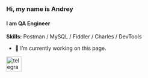 ### Hi, my name is Andrey
#### I am QA Engineer

**Skills:** Postman / MySQL / Fiddler / Charles / DevTools

- 🔭 I’m currently working on this page. 


[<img src='https://cdn.jsdelivr.net/npm/simple-icons@3.0.1/icons/telegram.svg' alt='telegram' height='40'>](https://t.me/Anganum)  

